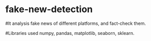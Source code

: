 # fake-new-detection

#It analysis fake news of different platforms, and fact-check them.

#Libraries used numpy, pandas, matplotlib, seaborn, sklearn.
